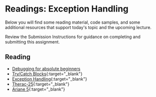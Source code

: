 # Readings: Exception Handling

Below you will find some reading material, code samples, and some additional resources that support today's topic and the upcoming lecture.

Review the Submission Instructions for guidance on completing and submitting this assignment.

## Reading

- [Debugging for absolute beginners](https://docs.microsoft.com/en-us/visualstudio/debugger/debugging-absolute-beginners?view=vs-2019)
- [Try/Catch Blocks](https://docs.microsoft.com/en-us/dotnet/standard/exceptions/how-to-use-the-try-catch-block-to-catch-exceptions){:target="_blank"}
- [Exception Handling](https://docs.microsoft.com/en-us/dotnet/csharp/language-reference/keywords/exception-handling-statements){:target="_blank"}
- [Therac-25](https://en.wikipedia.org/wiki/Therac-25){:target="_blank"}
- [Ariane 5](https://en.wikipedia.org/wiki/Ariane_5){:target="_blank"}
